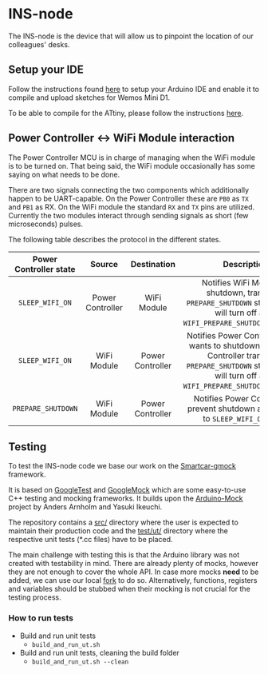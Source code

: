 # INS-node
The INS-node is the device that will allow us to pinpoint the location of our colleagues' desks.

## Setup your IDE
Follow the instructions found [here](https://wiki.wemos.cc/tutorials:get_started:get_started_in_arduino#using_git_version) to setup your Arduino IDE and enable it to compile and upload sketches for Wemos Mini D1.

To be able to compile for the ATtiny, please follow the instructions [here](https://github.com/SpenceKonde/ATTinyCore/blob/master/Installation.md).

## Power Controller :left_right_arrow: WiFi Module interaction
The Power Controller MCU is in charge of managing when the WiFi module is to be turned on. That being said, the WiFi module occasionally has some saying on what needs to be done.

There are two signals connecting the two components which additionally happen to be UART-capable. On the Power Controller these are `PB0` as `TX` and `PB1` as RX. On the WiFi module the standard `RX` and `TX` pins are utilized. Currently the two modules interact through sending signals as short (few microseconds) pulses.

The following table describes the protocol in the different states.

| Power Controller state | Source | Destination | Description |
| :----:|:----:|:----:|:----:|
| `SLEEP_WIFI_ON`          | Power Controller | WiFi Module  | Notifies WiFi Module to shutdown, transits to `PREPARE_SHUTDOWN` state where it will turn off after `WIFI_PREPARE_SHUTDOWN_DURATION`. |
| `SLEEP_WIFI_ON`          |  WiFi Module | Power Controller | Notifies Power Controller that it wants to shutdown and Power Controller transits to `PREPARE_SHUTDOWN` state where it will turn off after `WIFI_PREPARE_SHUTDOWN_DURATION`. |
| `PREPARE_SHUTDOWN`       |  WiFi Module | Power Controller | Notifies Power Controller to prevent shutdown and go back to `SLEEP_WIFI_ON` state. |

## Testing
To test the INS-node code we base our work on the [Smartcar-gmock](https://github.com/platisd/smartcar-gmock) framework.

It is based on [GoogleTest](https://github.com/google/googletest/tree/master/googletest) and [GoogleMock](https://github.com/google/googletest/tree/master/googlemock) which are some easy-to-use C++ testing and mocking frameworks. It builds upon the [Arduino-Mock](https://github.com/ikeyasu/arduino-mock) project by Anders Arnholm and Yasuki Ikeuchi.

The repository contains a [src/](src/) directory where the user is expected to maintain their production code and the [test/ut/](test/ut/) directory where the respective unit tests (\*.cc files) have to be placed.

The main challenge with testing this is that the Arduino library was not created with testability in mind. There are already plenty of mocks, however they are not enough to cover the whole API. In case more mocks **need** to be added, we can use our local [fork](https://github.com/platisd/arduino-mock) to do so. Alternatively, functions, registers and variables should be stubbed when their mocking is not crucial for the testing process.

### How to run tests
* Build and run unit tests
  * `build_and_run_ut.sh`
* Build and run unit tests, cleaning the build folder
  * `build_and_run_ut.sh --clean`
